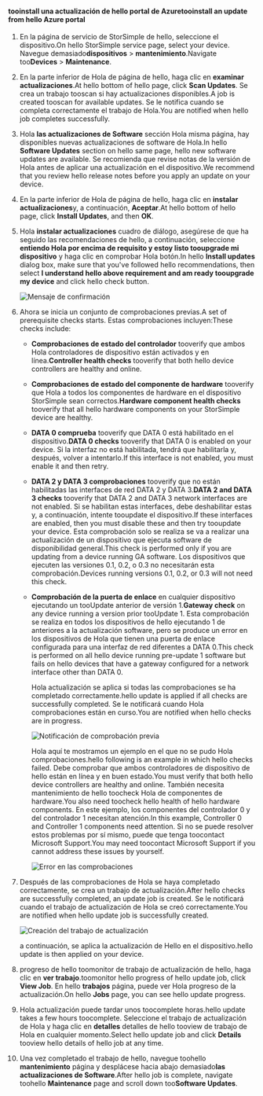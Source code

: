 <!--author=alkohli last changed: 02/06/17-->

#### <a name="tooinstall-an-update-from-hello-azure-portal"></a><span data-ttu-id="3e235-101">tooinstall una actualización de hello portal de Azure</span><span class="sxs-lookup"><span data-stu-id="3e235-101">tooinstall an update from hello Azure portal</span></span>

1. <span data-ttu-id="3e235-102">En la página de servicio de StorSimple de hello, seleccione el dispositivo.</span><span class="sxs-lookup"><span data-stu-id="3e235-102">On hello StorSimple service page, select your device.</span></span> <span data-ttu-id="3e235-103">Navegue demasiado**dispositivos** > **mantenimiento**.</span><span class="sxs-lookup"><span data-stu-id="3e235-103">Navigate too**Devices** > **Maintenance**.</span></span>
2. <span data-ttu-id="3e235-104">En la parte inferior de Hola de página de hello, haga clic en **examinar actualizaciones**.</span><span class="sxs-lookup"><span data-stu-id="3e235-104">At hello bottom of hello page, click **Scan Updates**.</span></span> <span data-ttu-id="3e235-105">Se crea un trabajo tooscan si hay actualizaciones disponibles.</span><span class="sxs-lookup"><span data-stu-id="3e235-105">A job is created tooscan for available updates.</span></span> <span data-ttu-id="3e235-106">Se le notifica cuando se completa correctamente el trabajo de Hola.</span><span class="sxs-lookup"><span data-stu-id="3e235-106">You are notified when hello job completes successfully.</span></span>
3. <span data-ttu-id="3e235-107">Hola **las actualizaciones de Software** sección Hola misma página, hay disponibles nuevas actualizaciones de software de Hola.</span><span class="sxs-lookup"><span data-stu-id="3e235-107">In hello **Software Updates** section on hello same page, hello new software updates are available.</span></span> <span data-ttu-id="3e235-108">Se recomienda que revise notas de la versión de Hola antes de aplicar una actualización en el dispositivo.</span><span class="sxs-lookup"><span data-stu-id="3e235-108">We recommend that you review hello release notes before you apply an update on your device.</span></span>
4. <span data-ttu-id="3e235-109">En la parte inferior de Hola de página de hello, haga clic en **instalar actualizaciones**y, a continuación, **Aceptar**.</span><span class="sxs-lookup"><span data-stu-id="3e235-109">At hello bottom of hello page, click **Install Updates**, and then **OK**.</span></span>
5. <span data-ttu-id="3e235-110">Hola **instalar actualizaciones** cuadro de diálogo, asegúrese de que ha seguido las recomendaciones de hello, a continuación, seleccione **entiendo Hola por encima de requisito y estoy listo tooupgrade mi dispositivo** y haga clic en comprobar Hola botón.</span><span class="sxs-lookup"><span data-stu-id="3e235-110">In hello **Install updates** dialog box, make sure that you've followed hello recommendations, then select **I understand hello above requirement and am ready tooupgrade my device** and click hello check button.</span></span>
   
    ![Mensaje de confirmación](./media/storsimple-install-update2-via-portal/InstallUpdate12_2M.png)
6. <span data-ttu-id="3e235-112">Ahora se inicia un conjunto de comprobaciones previas.</span><span class="sxs-lookup"><span data-stu-id="3e235-112">A set of prerequisite checks starts.</span></span> <span data-ttu-id="3e235-113">Estas comprobaciones incluyen:</span><span class="sxs-lookup"><span data-stu-id="3e235-113">These checks include:</span></span>
   
   * <span data-ttu-id="3e235-114">**Comprobaciones de estado del controlador** tooverify que ambos Hola controladores de dispositivo están activados y en línea.</span><span class="sxs-lookup"><span data-stu-id="3e235-114">**Controller health checks** tooverify that both hello device controllers are healthy and online.</span></span>
   * <span data-ttu-id="3e235-115">**Comprobaciones de estado del componente de hardware** tooverify que Hola a todos los componentes de hardware en el dispositivo StorSimple sean correctos.</span><span class="sxs-lookup"><span data-stu-id="3e235-115">**Hardware component health checks** tooverify that all hello hardware components on your StorSimple device are healthy.</span></span>
   * <span data-ttu-id="3e235-116">**DATA 0 comprueba** tooverify que DATA 0 está habilitado en el dispositivo.</span><span class="sxs-lookup"><span data-stu-id="3e235-116">**DATA 0 checks** tooverify that DATA 0 is enabled on your device.</span></span> <span data-ttu-id="3e235-117">Si la interfaz no está habilitada, tendrá que habilitarla y, después, volver a intentarlo.</span><span class="sxs-lookup"><span data-stu-id="3e235-117">If this interface is not enabled, you must enable it and then retry.</span></span>
   * <span data-ttu-id="3e235-118">**DATA 2 y DATA 3 comprobaciones** tooverify que no están habilitadas las interfaces de red DATA 2 y DATA 3.</span><span class="sxs-lookup"><span data-stu-id="3e235-118">**DATA 2 and DATA 3 checks** tooverify that DATA 2 and DATA 3 network interfaces are not enabled.</span></span> <span data-ttu-id="3e235-119">Si se habilitan estas interfaces, debe deshabilitar estas y, a continuación, intente tooupdate el dispositivo.</span><span class="sxs-lookup"><span data-stu-id="3e235-119">If these interfaces are enabled, then you must disable these and then try tooupdate your device.</span></span> <span data-ttu-id="3e235-120">Esta comprobación solo se realiza se va a realizar una actualización de un dispositivo que ejecuta software de disponibilidad general.</span><span class="sxs-lookup"><span data-stu-id="3e235-120">This check is performed only if you are updating from a device running GA software.</span></span> <span data-ttu-id="3e235-121">Los dispositivos que ejecuten las versiones 0.1, 0.2, o 0.3 no necesitarán esta comprobación.</span><span class="sxs-lookup"><span data-stu-id="3e235-121">Devices running versions 0.1, 0.2, or 0.3 will not need this check.</span></span>
   * <span data-ttu-id="3e235-122">**Comprobación de la puerta de enlace** en cualquier dispositivo ejecutando un tooUpdate anterior de versión 1.</span><span class="sxs-lookup"><span data-stu-id="3e235-122">**Gateway check** on any device running a version prior tooUpdate 1.</span></span> <span data-ttu-id="3e235-123">Esta comprobación se realiza en todos los dispositivos de hello ejecutando 1 de anteriores a la actualización software, pero se produce un error en los dispositivos de Hola que tienen una puerta de enlace configurada para una interfaz de red diferentes a DATA 0.</span><span class="sxs-lookup"><span data-stu-id="3e235-123">This check is performed on all hello device running pre-update 1 software but fails on hello devices that have a gateway configured for a network interface other than DATA 0.</span></span>
     
     <span data-ttu-id="3e235-124">Hola actualización se aplica si todas las comprobaciones se ha completado correctamente.</span><span class="sxs-lookup"><span data-stu-id="3e235-124">hello update is applied if all checks are successfully completed.</span></span> <span data-ttu-id="3e235-125">Se le notificará cuando Hola comprobaciones están en curso.</span><span class="sxs-lookup"><span data-stu-id="3e235-125">You are notified when hello checks are in progress.</span></span>
     
     ![Notificación de comprobación previa](./media/storsimple-install-update2-via-portal/InstallUpdate12_3M.png)
     
     <span data-ttu-id="3e235-127">Hola aquí te mostramos un ejemplo en el que no se pudo Hola comprobaciones.</span><span class="sxs-lookup"><span data-stu-id="3e235-127">hello following is an example in which hello checks failed.</span></span> <span data-ttu-id="3e235-128">Debe comprobar que ambos controladores de dispositivo de hello están en línea y en buen estado.</span><span class="sxs-lookup"><span data-stu-id="3e235-128">You must verify that both hello device controllers are healthy and online.</span></span> <span data-ttu-id="3e235-129">También necesita mantenimiento de hello toocheck Hola de componentes de hardware.</span><span class="sxs-lookup"><span data-stu-id="3e235-129">You also need toocheck hello health of hello hardware components.</span></span> <span data-ttu-id="3e235-130">En este ejemplo, los componentes del controlador 0 y del controlador 1 necesitan atención.</span><span class="sxs-lookup"><span data-stu-id="3e235-130">In this example, Controller 0 and Controller 1 components need attention.</span></span> <span data-ttu-id="3e235-131">Si no se puede resolver estos problemas por sí mismo, puede que tenga toocontact Microsoft Support.</span><span class="sxs-lookup"><span data-stu-id="3e235-131">You may need toocontact Microsoft Support if you cannot address these issues by yourself.</span></span>
     
       ![Error en las comprobaciones](./media/storsimple-install-update2-via-portal/HCS_PreUpgradeChecksFailed-include.png)
7. <span data-ttu-id="3e235-133">Después de las comprobaciones de Hola se haya completado correctamente, se crea un trabajo de actualización.</span><span class="sxs-lookup"><span data-stu-id="3e235-133">After hello checks are successfully completed, an update job is created.</span></span> <span data-ttu-id="3e235-134">Se le notificará cuando el trabajo de actualización de Hola se creó correctamente.</span><span class="sxs-lookup"><span data-stu-id="3e235-134">You are notified when hello update job is successfully created.</span></span>
   
    ![Creación del trabajo de actualización](./media/storsimple-install-update2-via-portal/InstallUpdate12_44M.png)
   
    <span data-ttu-id="3e235-136">a continuación, se aplica la actualización de Hello en el dispositivo.</span><span class="sxs-lookup"><span data-stu-id="3e235-136">hello update is then applied on your device.</span></span>
    
8. <span data-ttu-id="3e235-137">progreso de hello toomonitor de trabajo de actualización de hello, haga clic en **ver trabajo**.</span><span class="sxs-lookup"><span data-stu-id="3e235-137">toomonitor hello progress of hello update job, click **View Job**.</span></span> <span data-ttu-id="3e235-138">En hello **trabajos** página, puede ver Hola progreso de la actualización.</span><span class="sxs-lookup"><span data-stu-id="3e235-138">On hello **Jobs** page, you can see hello update progress.</span></span>
9. <span data-ttu-id="3e235-139">Hola actualización puede tardar unos toocomplete horas.</span><span class="sxs-lookup"><span data-stu-id="3e235-139">hello update takes a few hours toocomplete.</span></span> <span data-ttu-id="3e235-140">Seleccione el trabajo de actualización de Hola y haga clic en **detalles** detalles de hello tooview de trabajo de Hola en cualquier momento.</span><span class="sxs-lookup"><span data-stu-id="3e235-140">Select hello update job and click **Details** tooview hello details of hello job at any time.</span></span>
10. <span data-ttu-id="3e235-141">Una vez completado el trabajo de hello, navegue toohello **mantenimiento** página y desplácese hacia abajo demasiado**las actualizaciones de Software**.</span><span class="sxs-lookup"><span data-stu-id="3e235-141">After hello job is complete, navigate toohello **Maintenance** page and scroll down too**Software Updates**.</span></span>

